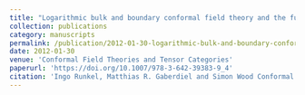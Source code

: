 ```yaml
---
title: "Logarithmic bulk and boundary conformal field theory and the full centre construction"
collection: publications
category: manuscripts
permalink: /publication/2012-01-30-logarithmic-bulk-and-boundary-conformal-field-theory-and-the-full-centre-construction
date: 2012-01-30
venue: 'Conformal Field Theories and Tensor Categories'
paperurl: 'https://doi.org/10.1007/978-3-642-39383-9_4'
citation: 'Ingo Runkel, Matthias R. Gaberdiel and Simon Wood Conformal Field Theories and Tensor Categories. Mathematical Lectures from Peking University (2014)'
---
```

